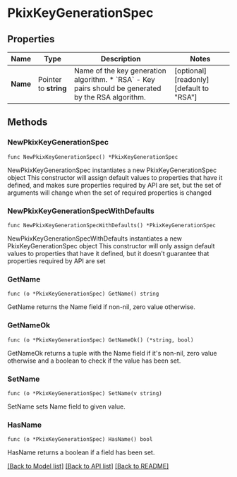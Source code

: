 # PkixKeyGenerationSpec

## Properties

Name | Type | Description | Notes
------------ | ------------- | ------------- | -------------
**Name** | Pointer to **string** | Name of the key generation algorithm. * &#x60;RSA&#x60; - Key pairs should be generated by the RSA algorithm. | [optional] [readonly] [default to "RSA"]

## Methods

### NewPkixKeyGenerationSpec

`func NewPkixKeyGenerationSpec() *PkixKeyGenerationSpec`

NewPkixKeyGenerationSpec instantiates a new PkixKeyGenerationSpec object
This constructor will assign default values to properties that have it defined,
and makes sure properties required by API are set, but the set of arguments
will change when the set of required properties is changed

### NewPkixKeyGenerationSpecWithDefaults

`func NewPkixKeyGenerationSpecWithDefaults() *PkixKeyGenerationSpec`

NewPkixKeyGenerationSpecWithDefaults instantiates a new PkixKeyGenerationSpec object
This constructor will only assign default values to properties that have it defined,
but it doesn't guarantee that properties required by API are set

### GetName

`func (o *PkixKeyGenerationSpec) GetName() string`

GetName returns the Name field if non-nil, zero value otherwise.

### GetNameOk

`func (o *PkixKeyGenerationSpec) GetNameOk() (*string, bool)`

GetNameOk returns a tuple with the Name field if it's non-nil, zero value otherwise
and a boolean to check if the value has been set.

### SetName

`func (o *PkixKeyGenerationSpec) SetName(v string)`

SetName sets Name field to given value.

### HasName

`func (o *PkixKeyGenerationSpec) HasName() bool`

HasName returns a boolean if a field has been set.


[[Back to Model list]](../README.md#documentation-for-models) [[Back to API list]](../README.md#documentation-for-api-endpoints) [[Back to README]](../README.md)



